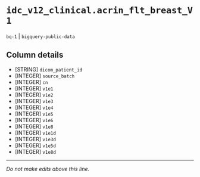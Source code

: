 # `idc_v12_clinical.acrin_flt_breast_V1`
`bq-1` | `bigquery-public-data`

## Column details
* [STRING]    `dicom_patient_id`
* [INTEGER]   `source_batch`
* [INTEGER]   `cn`
* [INTEGER]   `v1e1`
* [INTEGER]   `v1e2`
* [INTEGER]   `v1e3`
* [INTEGER]   `v1e4`
* [INTEGER]   `v1e5`
* [INTEGER]   `v1e6`
* [INTEGER]   `v1e8`
* [INTEGER]   `v1e1d`
* [INTEGER]   `v1e3d`
* [INTEGER]   `v1e5d`
* [INTEGER]   `v1e8d`

-------------------------------------------------------------------------------
*Do not make edits above this line.*
